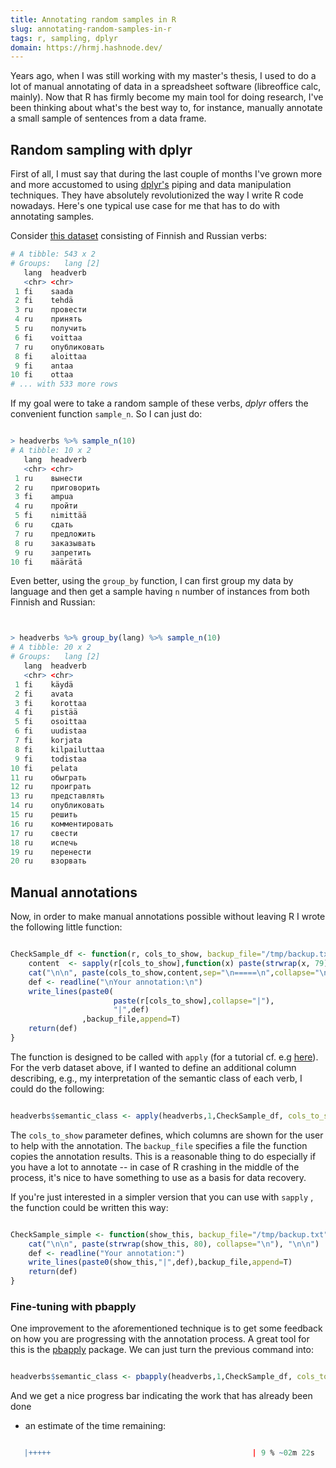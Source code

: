 ```yaml
---
title: Annotating random samples in R
slug: annotating-random-samples-in-r
tags: r, sampling, dplyr
domain: https://hrmj.hashnode.dev/
---
```


Years ago, when I was still working with my master's thesis, I used to do
a lot of manual annotating of data in a spreadsheet software (libreoffice calc, mainly).
Now that R has firmly become my main tool for doing research, I've been thinking
about what's the best way to, for instance, manually annotate a small sample
of sentences from a data frame.

## Random sampling with dplyr

First of all, I must say that during the last couple of months I've grown
more and more accustomed to using [dplyr's](https://dplyr.tidyverse.org/) piping and data
manipulation techniques. They have absolutely revolutionized the way I write
R code nowadays. Here's one typical use case for me that has to do with
annotating samples.

Consider [this dataset]("/data/headverbs.csv") consisting of Finnish and Russian verbs:

```r
# A tibble: 543 x 2
# Groups:   lang [2]
   lang  headverb
   <chr> <chr>
 1 fi    saada
 2 fi    tehdä
 3 ru    провести
 4 ru    принять
 5 ru    получить
 6 fi    voittaa
 7 ru    опубликовать
 8 fi    aloittaa
 9 fi    antaa
10 fi    ottaa
# ... with 533 more rows

```

If my goal were to take a random sample of these verbs, _dplyr_ offers the
convenient function `sample_n`. So I can just do:

```r

> headverbs %>% sample_n(10)
# A tibble: 10 x 2
   lang  headverb
   <chr> <chr>
 1 ru    вынести
 2 ru    приговорить
 3 fi    ampua
 4 ru    пройти
 5 fi    nimittää
 6 ru    сдать
 7 ru    предложить
 8 ru    заказывать
 9 ru    запретить
10 fi    määrätä


```

Even better, using the `group_by` function, I can first group my data by language
and then get a sample having `n` number of instances from both Finnish and Russian:

```r


> headverbs %>% group_by(lang) %>% sample_n(10)
# A tibble: 20 x 2
# Groups:   lang [2]
   lang  headverb
   <chr> <chr>
 1 fi    käydä
 2 fi    avata
 3 fi    korottaa
 4 fi    pistää
 5 fi    osoittaa
 6 fi    uudistaa
 7 fi    korjata
 8 fi    kilpailuttaa
 9 fi    todistaa
10 fi    pelata
11 ru    обыграть
12 ru    проиграть
13 ru    представлять
14 ru    опубликовать
15 ru    решить
16 ru    комментировать
17 ru    свести
18 ru    испечь
19 ru    перенести
20 ru    взорвать

```

## Manual annotations

Now, in order to make manual annotations possible without leaving R I
wrote the following little function:

```r

CheckSample_df <- function(r, cols_to_show, backup_file="/tmp/backup.txt"){
    content  <- sapply(r[cols_to_show],function(x) paste(strwrap(x, 79),collapse="\n"))
    cat("\n\n", paste(cols_to_show,content,sep="\n=====\n",collapse="\n\n"),"\n\n")
    def <- readline("\nYour annotation:\n")
    write_lines(paste0(
                       paste(r[cols_to_show],collapse="|"),
                       "|",def)
                ,backup_file,append=T)
    return(def)
}

```

The function is designed to be called with `apply` (for a tutorial cf. e.g
[here](https://www.datacamp.com/community/tutorials/r-tutorial-apply-family)).
For the verb dataset above, if
I wanted to define an additional column describing, e.g., my interpretation of
the semantic class of each verb, I could do the following:

```r

headverbs$semantic_class <- apply(headverbs,1,CheckSample_df, cols_to_show=c("lang","headverb"))

```

The `cols_to_show` parameter defines, which columns are shown for the user to
help with the annotation. The `backup_file` specifies a file the function copies
the annotation results. This is a reasonable thing to do especially if you have a
lot to annotate -- in case of R crashing in the middle of the process,
it's nice to have something to use as a basis for data recovery.

If you're just interested in a simpler version that
you can use with `sapply` , the function could be written this way:

```r

CheckSample_simple <- function(show_this, backup_file="/tmp/backup.txt"){
    cat("\n\n", paste(strwrap(show_this, 80), collapse="\n"), "\n\n")
    def <- readline("Your annotation:")
    write_lines(paste0(show_this,"|",def),backup_file,append=T)
    return(def)
}

```

### Fine-tuning with pbapply

One improvement to the aforementioned technique is to get some feedback on how
you are progressing with the annotation process. A great tool for
this is the [pbapply](https://github.com/psolymos/pbapply) package. We can
just turn the previous command into:

```r

headverbs$semantic_class <- pbapply(headverbs,1,CheckSample_df, cols_to_show=c("lang","headverb"))

```

And we get a nice progress bar indicating the work that has already been done

- an estimate of the time remaining:

```r

   |+++++                                             | 9 % ~02m 22s

```
